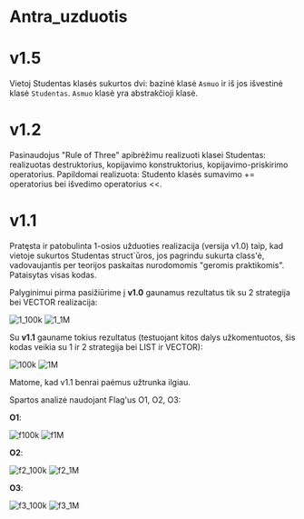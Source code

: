 # Antra_uzduotis

# v1.5
Vietoj Studentas klasės sukurtos dvi: bazinė klasė `Asmuo` ir iš jos išvestinė klasė `Studentas`. `Asmuo` klasė yra abstrakčioji klasė.

# v1.2
Pasinaudojus "Rule of Three" apibrėžimu realizuoti klasei Studentas: realizuotas destruktorius, kopijavimo konstruktorius, kopijavimo-priskirimo operatorius.
Papildomai realizuota: Studento klasės sumavimo += operatorius bei išvedimo operatorius <<.

# v1.1

Pratęsta ir patobulinta 1-osios užduoties realizacija (versija v1.0) taip, kad vietoje sukurtos Studentas struct`ūros, jos pagrindu sukurta class'ė, vadovaujantis per teorijos paskaitas nurodomomis "geromis praktikomis". Pataisytas visas kodas.

Palyginimui pirma pasižiūrime į **v1.0** gaunamus rezultatus tik su 2 strategija bei VECTOR realizacija:

![1_100k](https://user-images.githubusercontent.com/56174822/144641818-f4ac3ea8-53a5-42f7-9680-fd3e9a878669.PNG)
![1_1M](https://user-images.githubusercontent.com/56174822/144641829-795333f3-4b24-41f8-ae40-66137550dfa2.PNG)

Su **v1.1** gauname tokius rezultatus (testuojant kitos dalys užkomentuotos, šis kodas veikia su 1 ir 2 strategija bei LIST ir VECTOR):

![100k](https://user-images.githubusercontent.com/56174822/144641887-7a9d5c14-1ac8-45a8-bd74-1958462f035d.PNG)
![1M](https://user-images.githubusercontent.com/56174822/144641896-088185fd-8af7-426c-b362-5be902b43967.PNG)

Matome, kad v1.1 benrai paėmus užtrunka ilgiau.

Spartos analizė naudojant Flag'us O1, O2, O3:

**O1**:

![f100k](https://user-images.githubusercontent.com/56174822/144644349-54e58d8d-a98f-4073-ae72-064f89c0205a.PNG)
![f1M](https://user-images.githubusercontent.com/56174822/144644361-a6a275b8-f2ba-438e-a66d-b091a7c5f000.PNG)

**O2**:

![f2_100k](https://user-images.githubusercontent.com/56174822/144644505-ea592725-2e3d-4119-90d1-64824524c297.PNG)
![f2_1M](https://user-images.githubusercontent.com/56174822/144644509-56414eae-bc32-43f1-9ea1-b925ff8042a3.PNG)

**O3**:

![f3_100k](https://user-images.githubusercontent.com/56174822/144644530-67547a03-3199-41f0-a568-f258a18db8ad.PNG)
![f3_1M](https://user-images.githubusercontent.com/56174822/144644539-4fe42027-0131-498b-a0b9-26df87959145.PNG)
